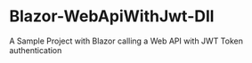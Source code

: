 # Blazor-WebApiWithJwt-Dll
A Sample Project with Blazor calling a Web API with JWT Token authentication 
